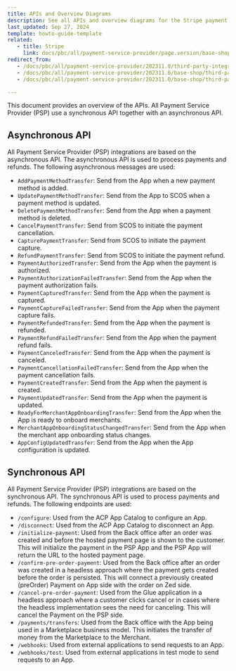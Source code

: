 ```yaml
---
title: APIs and Overview Diagrams
description: See all APIs and overview diagrams for the Stripe payment service provider integration.
last_updated: Sep 27, 2024
template: howto-guide-template
related:
   - title: Stripe
     link: docs/pbc/all/payment-service-provider/page.version/base-shop/third-party-integrations/stripe/stripe.html
redirect_from:
   - /docs/pbc/all/payment-service-provider/202311.0/third-party-integrations/stripe/install-stripe.html
   - /docs/pbc/all/payment-service-provider/202311.0/base-shop/third-party-integrations/stripe/install-stripe.html
   - /docs/pbc/all/payment-service-provider/202311.0/base-shop/third-party-integrations/stripe/integrate-stripe.html

---
```


This document provides an overview of the APIs. All Payment Service Provider (PSP) use a synchronous API together with an asynchronous API.

## Asynchronous API

All Payment Service Provider (PSP) integrations are based on the asynchronous API. The asynchronous API is used to process payments and refunds. The following asynchronous messages are used:

* `AddPaymentMethodTransfer`: Send from the App when a new payment method is added.
* `UpdatePaymentMethodTransfer`: Send from the App to SCOS when a payment method is updated.
* `DeletePaymentMethodTransfer`: Send from the App when a payment method is deleted.
* `CancelPaymentTransfer`: Send from SCOS to initiate the payment cancellation.
* `CapturePaymentTransfer`: Send from SCOS to initiate the payment capture.
* `RefundPaymentTransfer`: Send from SCOS to initiate the payment refund.
* `PaymentAuthorizedTransfer`: Send from the App when the payment is authorized.
* `PaymentAuthorizationFailedTransfer`: Send from the App when the payment authorization fails.
* `PaymentCapturedTransfer`: Send from the App when the payment is captured.
* `PaymentCaptureFailedTransfer`: Send from the App when the payment capture fails.
* `PaymentRefundedTransfer`: Send from the App when the payment is refunded.
* `PaymentRefundFailedTransfer`: Send from the App when the payment refund fails.
* `PaymentCanceledTransfer`: Send from the App when the payment is canceled.
* `PaymentCancellationFailedTransfer`: Send from the App when the payment cancellation fails.
* `PaymentCreatedTransfer`: Send from the App when the payment is created.
* `PaymentUpdatedTransfer`: Send from the App when the payment is updated.
* `ReadyForMerchantAppOnboardingTransfer`: Send from the App when the App is ready to onboard merchants.
* `MerchantAppOnboardingStatusChangedTransfer`: Send from the App when the merchant app onboarding status changes.
* `AppConfigUpdatedTransfer`: Send from the App when the App configuration is updated.

## Synchronous API

All Payment Service Provider (PSP) integrations are based on the synchronous API. The synchronous API is used to process payments and refunds. The following endpoints are used:

+ `/configure`: Used from the ACP App Catalog to configure an App.
+ `/disconnect`: Used from the ACP App Catalog to disconnect an App.
+ `/initialize-payment`: Used from the Back office after an order was created and before the hosted payment page is shown to the customer. This will initialize the payment in the PSP App and the PSP App will return the URL to the hosted payment page.
+ `/confirm-pre-order-payment`: Used from the Back office after an order was created in a headless approach where the payment gets created before the order is persisted. This will connect a previously created (preOrder) Payment on App side with the order on Zed side.
+ `/cancel-pre-order-payment`: Used from the Glue application in a headless approach where a customer clicks cancel or in cases where the headless implementation sees the need for canceling. This will cancel the Payment on the PSP side.
+ `/payments/transfers`: Used from the Back office with the App being used in a Marketplace business model. This initiates the transfer of money from the Marketplace to the Merchant.
+ `/webhooks`: Used from external applications to send requests to an App.
+ `/webhooks/test`: Used from external applications in test mode to send requests to an App.